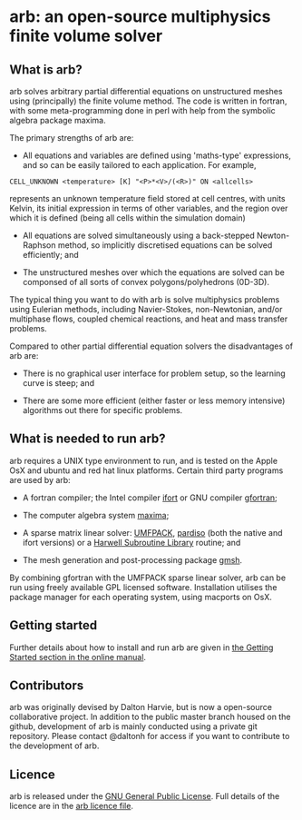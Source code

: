 # arb: an open-source multiphysics finite volume solver

## What is arb?

arb solves arbitrary partial differential equations on unstructured meshes using (principally) the finite volume method.  The code is written in fortran, with some meta-programming done in perl with help from the symbolic algebra package maxima.

The primary strengths of arb are:

* All equations and variables are defined using 'maths-type' expressions, and so can be easily tailored to each application.  For example,
```arb
CELL_UNKNOWN <temperature> [K] "<P>*<V>/(<R>)" ON <allcells>
```
represents an unknown temperature field stored at cell centres, with units Kelvin, its initial expression in terms of other variables, and the region over which it is defined (being all cells within the simulation domain)

* All equations are solved simultaneously using a back-stepped Newton-Raphson method, so implicitly discretised equations can be solved efficiently; and

* The unstructured meshes over which the equations are solved can be componsed of all sorts of convex polygons/polyhedrons (0D-3D).

The typical thing you want to do with arb is solve multiphysics problems using Eulerian methods, including Navier-Stokes, non-Newtonian, and/or multiphase flows, coupled chemical reactions, and heat and mass transfer problems.

Compared to other partial differential equation solvers the disadvantages of arb are:

* There is no graphical user interface for problem setup, so the learning curve is steep; and

* There are some more efficient (either faster or less memory intensive) algorithms out there for specific problems.

## What is needed to run arb?

arb requires a UNIX type environment to run, and is tested on the Apple OsX and ubuntu and red hat linux platforms. Certain third party programs are used by arb:

-   A fortran compiler; the Intel compiler
    [ifort](http://software.intel.com/en-us/intel-compilers/ "intel-compilers")
    or GNU compiler [gfortran](http://gcc.gnu.org/wiki/GFortran);

-   The computer algebra system
    [maxima](http://maxima.sourceforge.net/ "Computer algebra system");

-   A sparse matrix linear solver:
    [UMFPACK](http://www.cise.ufl.edu/research/sparse/umfpack/),
    [pardiso](http://www.pardiso-project.org/) (both the native and
    ifort versions) or a [Harwell Subroutine
    Library](http://www.hsl.rl.ac.uk/) routine; and
-   The mesh generation and post-processing package
    [gmsh](http://geuz.org/gmsh/).

By combining gfortran with the UMFPACK sparse linear solver, arb can be run using freely available GPL licensed software.  Installation utilises the package manager for each operating system, using macports on OsX.

## Getting started

Further details about how to install and run arb are given in [the Getting Started section in the online manual](http://bunyip.chemeng.unimelb.edu.au:8000/getting_started/index.html).

## Contributors

arb was originally devised by Dalton Harvie, but is now a open-source collaborative project.  In addition to the public master branch housed on the github, development of arb is mainly conducted using a private git repository.  Please contact @daltonh for access if you want to contribute to the development of arb.

## Licence

arb is released under the [GNU General Public License](http://www.gnu.org/licenses/gpl.html).  Full details of the licence are in the [arb licence file](http://bunyip.chemeng.unimelb.edu.au:8000/arb_files/licence/arb_licence.txt).

